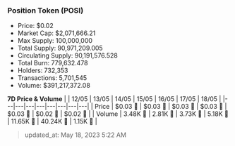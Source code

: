
  ### Position Token (POSI)
  - Price: $0.02
  - Market Cap: $2,071,666.21
  - Max Supply: 100,000,000
  - Total Supply: 90,971,209.005
  - Circulating Supply: 90,191,576.528
  - Total Burn: 779,632.478
  - Holders: 732,353
  - Transactions: 5,701,545
  - Volume: $391,217,372.08

  **7D Price & Volume**
  | | 12&#x2F;05 | 13&#x2F;05 | 14&#x2F;05 | 15&#x2F;05 | 16&#x2F;05 | 17&#x2F;05 | 18&#x2F;05 |
  |---|---|---|---|---|---|---|---|
  | Price | $0.03 🔻 | $0.03 🚀 | $0.03 🔻 | $0.03 🔻 | $0.03 🔻 | $0.02 🔻 | $0.02 🔻 |
  | Volume | 3.48K 🔻 | 2.81K 🔻 | 3.73K 🚀 | 5.18K 🚀 | 11.65K 🚀 | 40.24K 🚀 | 1.15K 🔻 |

  > updated_at: May 18, 2023 5:22 AM
